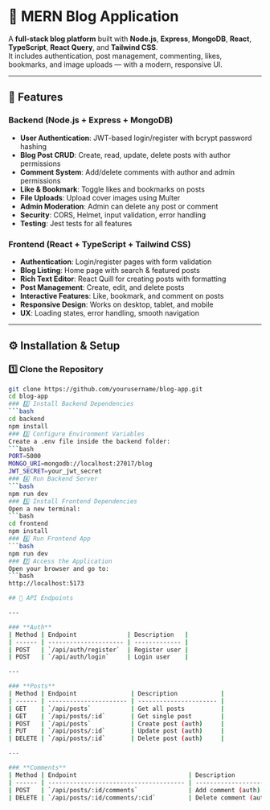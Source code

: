 # 📝 MERN Blog Application

A **full-stack blog platform** built with **Node.js**, **Express**, **MongoDB**, **React**, **TypeScript**, **React Query**, and **Tailwind CSS**.  
It includes authentication, post management, commenting, likes, bookmarks, and image uploads — with a modern, responsive UI.

---

## 🚀 Features

### Backend (Node.js + Express + MongoDB)
- **User Authentication**: JWT-based login/register with bcrypt password hashing
- **Blog Post CRUD**: Create, read, update, delete posts with author permissions
- **Comment System**: Add/delete comments with author and admin permissions
- **Like & Bookmark**: Toggle likes and bookmarks on posts
- **File Uploads**: Upload cover images using Multer
- **Admin Moderation**: Admin can delete any post or comment
- **Security**: CORS, Helmet, input validation, error handling
- **Testing**: Jest tests for all features

### Frontend (React + TypeScript + Tailwind CSS)
- **Authentication**: Login/register pages with form validation
- **Blog Listing**: Home page with search & featured posts
- **Rich Text Editor**: React Quill for creating posts with formatting
- **Post Management**: Create, edit, and delete posts
- **Interactive Features**: Like, bookmark, and comment on posts
- **Responsive Design**: Works on desktop, tablet, and mobile
- **UX**: Loading states, error handling, smooth navigation

---

## ⚙️ Installation & Setup

### 1️⃣ Clone the Repository
```bash
git clone https://github.com/yourusername/blog-app.git
cd blog-app
### 2️⃣ Install Backend Dependencies
```bash
cd backend
npm install
### 3️⃣ Configure Environment Variables
Create a .env file inside the backend folder:
```bash
PORT=5000
MONGO_URI=mongodb://localhost:27017/blog
JWT_SECRET=your_jwt_secret
### 4️⃣ Run Backend Server
```bash
npm run dev
### 5️⃣ Install Frontend Dependencies
Open a new terminal:
```bash
cd frontend
npm install
### 6️⃣ Run Frontend App
```bash
npm run dev
### 7️⃣ Access the Application
Open your browser and go to:
```bash
http://localhost:5173

## 📡 API Endpoints

---

### **Auth**
| Method | Endpoint              | Description   |
| ------ | --------------------- | ------------- |
| POST   | `/api/auth/register`  | Register user |
| POST   | `/api/auth/login`     | Login user    |

---

### **Posts**
| Method | Endpoint               | Description            |
| ------ | ---------------------- | ---------------------- |
| GET    | `/api/posts`           | Get all posts          |
| GET    | `/api/posts/:id`       | Get single post        |
| POST   | `/api/posts`           | Create post (auth)     |
| PUT    | `/api/posts/:id`       | Update post (auth)     |
| DELETE | `/api/posts/:id`       | Delete post (auth)     |

---

### **Comments**
| Method | Endpoint                               | Description           |
| ------ | -------------------------------------- | --------------------- |
| POST   | `/api/posts/:id/comments`              | Add comment (auth)    |
| DELETE | `/api/posts/:id/comments/:cid`         | Delete comment (auth) |



